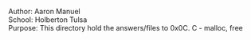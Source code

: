 Author: Aaron Manuel<br/>
School: Holberton Tulsa<br/>
Purpose: This directory hold the answers/files to 0x0C. C - malloc, free<br/>
